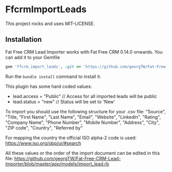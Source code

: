 # FfcrmImportLeads

This project rocks and uses MIT-LICENSE.

## Installation

Fat Free CRM Lead Importer works with Fat Free CRM 0.14.0 onwards. You can add it to your Gemfile

```ruby
gem 'ffcrm_import_leads', :git => 'https://github.com/georgTW/Fat-Free-CRM-Lead-Importer.git'
```

Run the ````bundle install```` command to install it.


This plugin has some hard coded values:
- lead.access = "Public" // Access for all imported leads will be public
- lead.status = "new" // Status will be set to 'New'

To import you should use the following structure for your .csv file:
"Source", "Title, "First Name", "Last Name", "Email", "Website", "LinkedIn", "Rating", "Company Name", "Phone Number", "Mobile Number", "Address", "City", "ZIP code", "Country", "Referred by"

For mapping the country the official ISO alpha-2 code is used: https://www.iso.org/obp/ui/#search

All these values or the order of the import document can be edited in this file: https://github.com/georgTW/Fat-Free-CRM-Lead-Importer/blob/master/app/models/import_lead.rb

